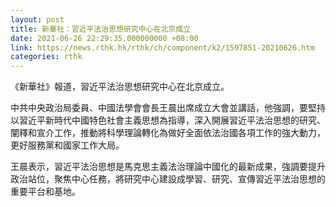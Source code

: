 ```yaml
---
layout: post
title: 新華社：習近平法治思想研究中心在北京成立
date: 2021-06-26 22:29:35.000000000 +08:00
link: https://news.rthk.hk/rthk/ch/component/k2/1597851-20210626.htm
categories: rthk
---
```


《新華社》報道，習近平法治思想研究中心在北京成立。

中共中央政治局委員、中國法學會會長王晨出席成立大會並講話，他強調，要堅持以習近平新時代中國特色社會主義思想為指導，深入開展習近平法治思想的研究、闡釋和宣介工作，推動將科學理論轉化為做好全面依法治國各項工作的強大動力，更好服務黨和國家工作大局。

王晨表示，習近平法治思想是馬克思主義法治理論中國化的最新成果，強調要提升政治站位，聚焦中心任務，將研究中心建設成學習、研究、宣傳習近平法治思想的重要平台和基地。
